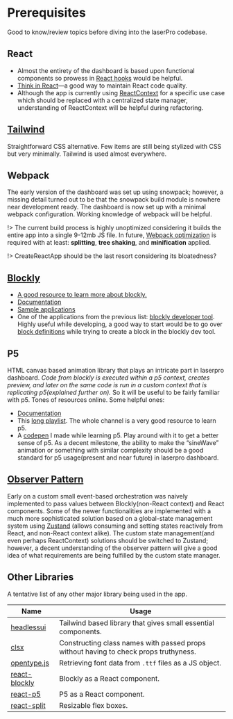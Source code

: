 # Prerequisites

Good to know/review topics before diving into the laserPro codebase.

## React

-   Almost the entirety of the dashboard is based upon functional components so prowess in [React hooks](https://reactjs.org/docs/hooks-overview.html) would be helpful.
-   [Think in React](https://reactjs.org/docs/thinking-in-react.html)—a good way to maintain React code quality.
-   Although the app is currently using [ReactContext](https://reactjs.org/docs/context.html) for a specific use case which should be replaced with a centralized state manager, understanding of ReactContext will be helpful during refactoring.

## [Tailwind](https://tailwindcss.com/docs)

Straightforward CSS alternative. Few items are still being stylized with CSS but very minimally. Tailwind is used almost everywhere.

## Webpack

The early version of the dashboard was set up using snowpack; however, a missing detail turned out to be that the snowpack build module is nowhere near development ready. The dashboard is now set up with a minimal webpack configuration. Working knowledge of webpack will be helpful.

<div class="todo">

!> The current build process is highly unoptimized considering it builds the entire app into a single 9-12mb JS file. In future, [Webpack optimization](https://webpack.js.org/configuration/optimization/) is required with at least: **splitting**, **tree shaking**, and **minification** applied.

</div>

<div class="question">

!> CreateReactApp should be the last resort considering its bloatedness?

</div>

## [Blockly](https://developers.google.com/blockly/)

-   [A good resource to learn more about blockly.](https://developers.google.com/blockly/guides/overview)
-   [Documentation](https://developers.google.com/blockly/reference/overview)
-   [Sample applications](https://developers.google.com/blockly/reference/overview)
-   One of the applications from the previous list: [blockly developer tool](https://blockly-demo.appspot.com/static/demos/blockfactory/index.html). Highly useful while developing, a good way to start would be to go over [block definitions](https://developers.google.com/blockly/guides/create-custom-blocks/define-blocks) while trying to create a block in the blockly dev tool.

## P5

HTML canvas based animation library that plays an intricate part in laserpro dashboard. _Code from blockly is executed within a p5 context, creates preview, and later on the same code is run in a custom context that is replicating p5(explained further on)._ So it will be useful to be fairly familiar with p5. Tones of resources online. Some helpful ones:

-   [Documentation](https://p5js.org/reference/)
-   This [long playlist](https://www.youtube.com/watch?v=vqE8DMfOajk&list=PLglp04UYZK_PrN6xWo_nJ-8kzyXDyFUwi&index=60). The whole channel is a very good resource to learn p5.
-   A [codepen](https://codepen.io/akshat46/pen/YzZwLyB) I made while learning p5. Play around with it to get a better sense of p5. As a decent milestone, the ability to make the “sineWave” animation or something with similar complexity should be a good standard for p5 usage(present and near future) in laserpro dashboard.

## [Observer Pattern](https://refactoring.guru/design-patterns/observer)

Early on a custom small event-based orchestration was naively implemented to pass values between Blockly(non-React context) and React components. Some of the newer functionalities are implemented with a much more sophisticated solution based on a global-state management system using [Zustand](https://github.com/pmndrs/zustand) (allows consuming and setting states reactively from React, and non-React context alike). The custom state management(and even perhaps ReactContext) solutions should be switched to Zustand; however, a decent understanding of the observer pattern will give a good idea of what requirements are being fulfilled by the custom state manager.

## Other Libraries

A tentative list of any other major library being used in the app.

<!-- prettier-ignore -->
|Name|Usage|
|----|-----|
|[headlessui](https://headlessui.dev/)|Tailwind based library that gives small essential components.|
|[clsx](https://www.npmjs.com/package/clsx)|Constructing class names with passed props without having to check props truthyness.|
|[opentype.js](https://opentype.js.org/)|Retrieving font data from `.ttf` files as a JS object.|
|[react-blockly](https://github.com/nbudin/react-blockly)|Blockly as a React component.|
|[react-p5](https://github.com/Gherciu/react-p5)|P5 as a React component.|
|[react-split](https://split.js.org/)|Resizable flex boxes.|
